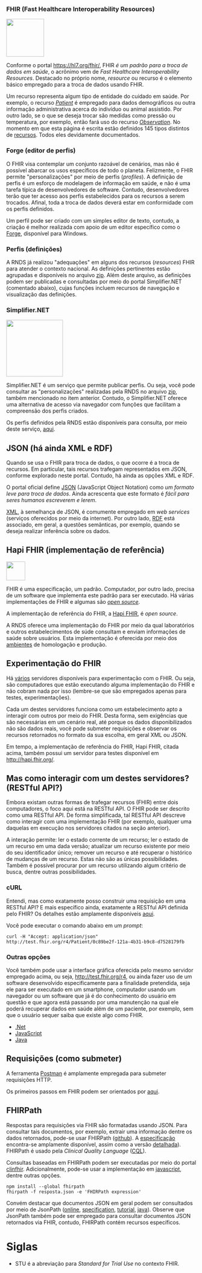 ### FHIR (Fast Healthcare Interoperability Resources)

[<img src="https://www.hl7.org/fhir/assets/images/fhir-logo-www.png" width="100">](https://www.hl7.org/fhir/)

Conforme o portal https://hl7.org/fhir/, FHIR _é um padrão para a troca de dados em saúde_, o acrônimo vem de _Fast Healthcare Interoperability Resources_. Destacado no próprio nome, _resource_ ou recurso é o elemento básico empregado para a troca de dados usando FHIR.

Um recurso representa algum tipo de entidade do cuidado em saúde. Por exemplo, o recurso [_Patient_](https://www.hl7.org/fhir/patient.html) é empregado para dados demográficos ou outra informação administrativa acerca do indivíduo ou animal assistido. Por outro lado, se o que se deseja trocar são medidas como pressão ou temperatura, por exemplo, então fará uso do recurso [_Observation_](https://www.hl7.org/fhir/observation.html). No momento em que esta página é escrita estão definidos 145 tipos distintos de [recursos](https://www.hl7.org/fhir/resourcelist.html). Todos eles devidamente documentados.

### Forge (editor de perfis)

O FHIR visa contemplar um conjunto razoável de cenários, mas não é possível abarcar os usos específicos de todo o planeta. 
Felizmente, o FHIR permite "personalizações" por meio de perfis (_profiles_).
A definição de perfis é um esforço de modelagem de informação em saúde, e não é uma tarefa típica de desenvolvedores de software. Contudo,
desenvolvedores terão que ter acesso aos perfis estabelecidos para os recursos a serem trocados. Afinal, toda a troca de 
dados deverá estar em conformidade com os perfis definidos.

Um perfil pode ser criado com um simples editor de texto, contudo,
a criação é melhor realizada com apoio de um editor específico como o
[Forge](https://simplifier.net/forge), disponível para Windows.


### Perfis (definições)
A RNDS já realizou "adequações" em alguns dos recursos (_resources_) FHIR para atender o contexto nacional. As definições pertinentes estão
agrupadas e disponíveis no arquivo [zip](http://mobileapps.saude.gov.br/portal-servicos/files/f3bd659c8c8ae3ee966e575fde27eb58/9c3445f12823fd4c4f66e107617fc131_inp88qqqi.zip). Além deste arquivo, as definições
podem ser publicadas e consultadas por meio do portal Simplifier.NET (comentado abaixo), cujas funções incluem recursos de
navegação e visualização das definições. 

### Simplifier.NET

[<img src="https://simplifier.net/images/simplifier-logo.png" width="150">](https://simplifier.net)

Simplifier.NET é um serviço que permite
publicar perfis. Ou seja, você pode consultar as "personalizações" realizadas
pela RNDS no arquivo [zip](http://mobileapps.saude.gov.br/portal-servicos/files/f3bd659c8c8ae3ee966e575fde27eb58/9c3445f12823fd4c4f66e107617fc131_inp88qqqi.zip),
também mencionado no item anterior. Contudo, o Simplifier.NET oferece uma alternativa de acesso via navegador com funções que facilitam a compreensão dos
perfis criados.

Os perfis definidos pela RNDS estão disponíveis para consulta, por meio deste serviço, [aqui](https://simplifier.net/RedeNacionaldeDadosemSade).

## JSON (há ainda XML e RDF)

Quando se usa o FHIR para troca de dados, o que ocorre é a troca de recursos. Em particular, tais recursos trafegam representados em JSON, conforme explorado neste portal. Contudo, há ainda as opções XML e RDF.

O portal oficial define [JSON](https://www.json.org/json-en.html) (JavaScript Object Notation) como _um formato leve para troca de dados_. Ainda acrescenta que este formato é _fácil para seres humanos escreverem e lerem_.

[XML](https://en.wikipedia.org/wiki/XML), à semelhança de JSON, é comumente empregado em _web services_ (serviços oferecidos por meio da internet). Por outro lado, [RDF](https://www.hl7.org/fhir/rdf.html) está associado, em geral, a questões semânticas, por exemplo, quando se deseja realizar inferência sobre os dados.

## Hapi FHIR (implementação de referência)

[<img src="https://hapifhir.io/hapi-fhir/images/logos/raccoon-forwards.png" width="50">](https://hapifhir.io)

FHIR é uma especificação, um padrão. Computador, por outro lado, precisa de um software que implementa este padrão para ser executado. Há várias implementações de FHIR e algumas são [_open source_](https://wiki.hl7.org/Open_Source_FHIR_implementations).

A implementação de referência do FHIR, a [Hapi FHIR](https://hapifhir.io), é _open source_.<br>

A RNDS oferece uma implementação do FHIR por meio da qual laboratórios e outros estabelecimentos de súde consultam e enviam informações de saúde sobre usuários. Esta implementação é oferecida por meio dos [ambientes](./ambientes.md) de homologação e produção.

## Experimentação do FHIR

Há [vários](https://wiki.hl7.org/Publicly_Available_FHIR_Servers_for_testing) servidores disponíveis para experimentação com o FHIR. Ou seja, são computadores que estão executando alguma implementação do FHIR e não cobram nada por isso (lembre-se que são empregados apenas para testes, experimentações).

Cada um destes servidores funciona como um estabelecimento apto a interagir com outros por meio do FHIR. Desta forma, sem exigências que são necessárias em um cenário real, até porque os dados disponibilizados não são dados reais, você pode submeter requisições e observar os recursos retornados no formato da sua escolha, em geral XML ou JSON.

Em tempo, a implementação de referência do FHIR, Hapi FHIR, citada acima, também possui um servidor para testes disponível em http://hapi.fhir.org/.

## Mas como interagir com um destes servidores? (RESTful API?)

Embora existam outras formas de trafegar recursos (FHIR) entre dois computadores, o foco aqui está na RESTful API. O FHIR pode ser descrito como uma RESTful API. De forma simplificada, tal RESTful API descreve como interagir com uma implementação FHIR (por exemplo, qualquer uma daquelas em execução nos servidores citados na seção anterior).

A interação permite: ler o estado corrente de um recurso; ler o estado de um recurso em uma dada versão; atualizar um recurso existente por meio do seu identificador único; remover um recurso e até recuperar o histórico de mudanças de um recurso. Estas não são as únicas possibilidades. Também é possível procurar por um recurso utilizando algum critério de busca, dentre outras possibilidades.

### cURL

Entendi, mas como exatamente posso construir uma requisição em uma RESTful API? E mais específico ainda, exatamente a RESTful API definida pelo FHIR? Os detalhes estão amplamente disponíveis [aqui](http://hl7.org/fhir/http.html).

Você pode executar o comando abaixo em um _prompt_:

```
curl -H "Accept: application/json" http://test.fhir.org/r4/Patient/0c89be2f-121a-4b31-b9c8-d7528179fb
```

### Outras opções

Você também pode usar a interface gráfica oferecida pelo mesmo servidor empregado acima, ou seja, http://test.fhir.org/r4, ou ainda fazer uso de um software desenvolvido especificamente para a finalidade pretendida, seja ele para ser executado em um smartphone, computador usando um navegador ou um software que já é do conhecimento do usuário em questão e que agora está passando por uma manutenção na qual ele poderá recuperar dados em saúde além de um paciente, por exemplo, sem que o usuário sequer saiba que existe algo como FHIR.

- [.Net](http://ewoutkramer.github.io/fhir-net-api/client-setup.html)
- [JavaScript](https://github.com/smart-on-fhir/client-js)
- [Java](https://github.com/FirelyTeam/fhirstarters/tree/master/java/hapi-fhirstarters-client-skeleton)

## Requisições (como submeter)

A ferramenta [Postman](https://www.getpostman.com/downloads/) é amplamente empregada para submeter requisições HTTP.

Os primeiros passos em FHIR podem ser orientados por [aqui](https://blog.heliossoftware.com/fhir-training-the-early-steps-of-mastering-hl7-fhir-997d8dfa1320).

## FHIRPath

Respostas para requisições via FHIR são formatadas usando JSON. Para consultar tais documentos, por exemplo, extrair uma informação dentre os dados retornados, pode-se usar FHIRPath ([github](https://github.com/HL7/fhirpath)). A [especificação](http://hl7.org/fhirpath/) encontra-se amplamente disponível, assim como a versão [detalhada](https://github.com/HL7/FHIRPath/blob/master/spec/index.adoc)). FHIRPath é usado pela _Clinical Quality Language_ ([CQL](https://cql.hl7.org/index.html)).

Consultas baseadas em FHIRPath podem ser executadas por meio do portal [clinfhir](http://clinfhir.com). Adicionalmente, pode-se usar a implementação em [javascript](https://github.com/HL7/fhirpath.js), dentre outras opções.

```shell
npm install --global fhirpath
fhirpath -f resposta.json -e 'FHIRPath expression'
```

Convém destacar que documentos JSON em geral podem ser consultados por meio de JsonPath ([online](https://jsonpath.com/), [specification](https://goessner.net/articles/JsonPath/), [tutorial](https://www.baeldung.com/guide-to-jayway-jsonpath), [java](https://github.com/json-path/JsonPath)). Observe que JsonPath também pode ser empregado para consultar documentos JSON retornados via FHIR, contudo, FHIRPath contém recursos específicos.

# Siglas

- STU é a abreviação para _Standard for Trial Use_ no contexto FHIR.
